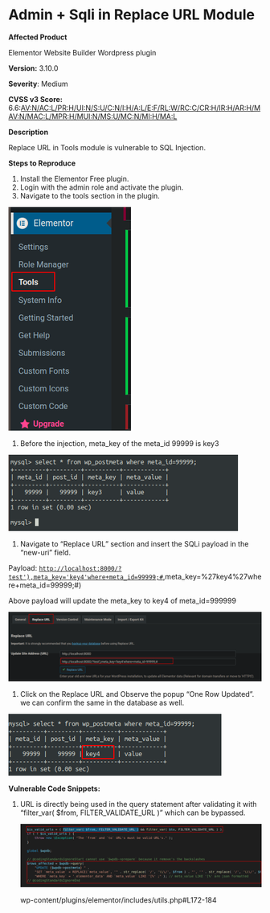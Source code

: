 # Admin + Sqli in Replace URL Module

**Affected Product**

Elementor Website Builder Wordpress plugin

**Version:** 3.10.0

**Severity**: Medium

**CVSS v3 Score:** 6.6:[AV:N/AC:L/PR:H/UI:N/S:U/C:N/I:H/A:L/E:F/RL:W/RC:C/CR:H/IR:H/AR:H/MAV:N/MAC:L/MPR:H/MUI:N/MS:U/MC:N/MI:H/MA:L](https://nvd.nist.gov/vuln-metrics/cvss/v3-calculator?vector=AV:N/AC:L/PR:H/UI:N/S:U/C:N/I:H/A:L/E:F/RL:W/RC:C/CR:H/IR:H/AR:H/MAV:N/MAC:L/MPR:H/MUI:N/MS:U/MC:N/MI:H/MA:L&version=3.1)

**Description**

Replace URL in Tools module is vulnerable to SQL Injection. 

**Steps to Reproduce**

1. Install the Elementor Free plugin.
2. Login with the admin role and activate the plugin.
3. Navigate to the tools section in the plugin.

![Untitled](Admin%20+%20Sqli%20in%20Replace%20URL%20Module%20cc5a70dd1fb94c38b93dd0e604ddb343/Untitled.png)

1. Before the injection, meta_key of the meta_id 99999 is key3

![Untitled](Admin%20+%20Sqli%20in%20Replace%20URL%20Module%20cc5a70dd1fb94c38b93dd0e604ddb343/Untitled%201.png)

1. Navigate to “Replace URL” section and insert the SQLi payload in the “new-uri” field.

Payload: [`http://localhost:8000/?test'),meta_key='key4'where+meta_id=99999;#`](http://localhost:8000/?test%27),meta_key=%27key4%27where+meta_id=99999;#)

Above payload will update the meta_key to key4 of meta_id=999999

![Untitled](Admin%20+%20Sqli%20in%20Replace%20URL%20Module%20cc5a70dd1fb94c38b93dd0e604ddb343/Untitled%202.png)

1. Click on the Replace URL and Observe the popup “One Row Updated”. we can confirm the same in the database as well.

![Untitled](Admin%20+%20Sqli%20in%20Replace%20URL%20Module%20cc5a70dd1fb94c38b93dd0e604ddb343/Untitled%203.png)

**Vulnerable Code Snippets:**

1. URL is directly being used in the query statement after validating it with “filter_var( $from, FILTER_VALIDATE_URL )” which can be bypassed.
    
    ![Untitled](Admin%20+%20Sqli%20in%20Replace%20URL%20Module%20cc5a70dd1fb94c38b93dd0e604ddb343/Untitled%204.png)
    
    wp-content/plugins/elementor/includes/utils.php#L172-184